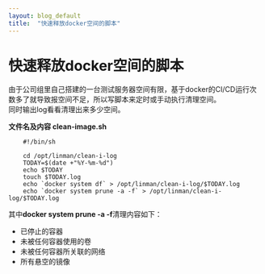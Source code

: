 ```yaml
---
layout: blog_default
title:  "快速释放docker空间的脚本"
---
```


# 快速释放docker空间的脚本

由于公司组里自己搭建的一台测试服务器空间有限，基于docker的CI/CD运行次数多了就导致报空间不足，所以写脚本来定时或手动执行清理空间。  
同时输出log看看清理出来多少空间。

**文件名及内容 clean-image.sh**

``` shell
    #!/bin/sh
 
    cd /opt/linman/clean-i-log
    TODAY=$(date +"%Y-%m-%d")
    echo $TODAY
    touch $TODAY.log
    echo `docker system df` > /opt/linman/clean-i-log/$TODAY.log
    echo `docker system prune -a -f` > /opt/linman/clean-i-log/$TODAY.log
```

其中**docker system prune -a -f**清理内容如下：

 - 已停止的容器
 - 未被任何容器使用的卷
 - 未被任何容器所关联的网络
 - 所有悬空的镜像
